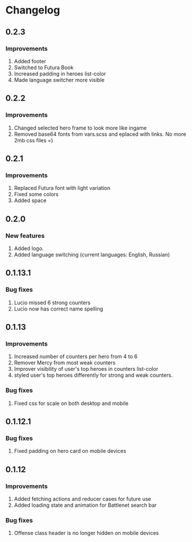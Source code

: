 Changelog
=========

0.2.3
-------------

### Improvements
1. Added footer
2. Switched to Futura Book
3. Increased padding in heroes list-color
4. Made language switcher more visible


0.2.2
-------------

### Improvements
1. Changed selected hero frame to look more like ingame
2. Removed base64 fonts from vars.scss and eplaced with links. No more 2mb css files =)


0.2.1
-------------
### Improvements
1. Replaced Futura font with light variation
2. Fixed some colors
3. Added space


0.2.0
-------------
### New features
1. Added logo.
2. Added language switching (current languages: English, Russian)


0.1.13.1
-------------
### Bug fixes
1. Lucio missed 6 strong counters
2. Lucio now has correct name spelling


0.1.13
-------------
### Improvements
1. Increased number of counters per hero from 4 to 6
2. Remover Mercy from most weak counters
3. Improver visibility of user's top heroes in counters list-color
4. styled user's top heroes differently for strong and weak counters.

### Bug fixes
1. Fixed css for scale on both desktop and mobile


0.1.12.1
-------------
### Bug fixes
1. Fixed padding on hero card on mobile devices


0.1.12
-------------
### Improvements
1. Added fetching actions and reducer cases for future use
2. Added loading state and animation for Battlenet search bar

### Bug fixes
1. Offense class header is no longer hidden on mobile devices

